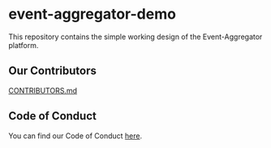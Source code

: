 # event-aggregator-demo

This repository contains the simple working design of the Event-Aggregator platform.

## Our Contributors

[CONTRIBUTORS.md](CONTRIBUTORS.md)

## Code of Conduct

You can find our Code of Conduct [here](CODE_OF_CONDUCT.md).
